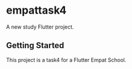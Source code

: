 # empattask4

A new study Flutter project.

## Getting Started

This project is a task4 for a Flutter Empat School.


